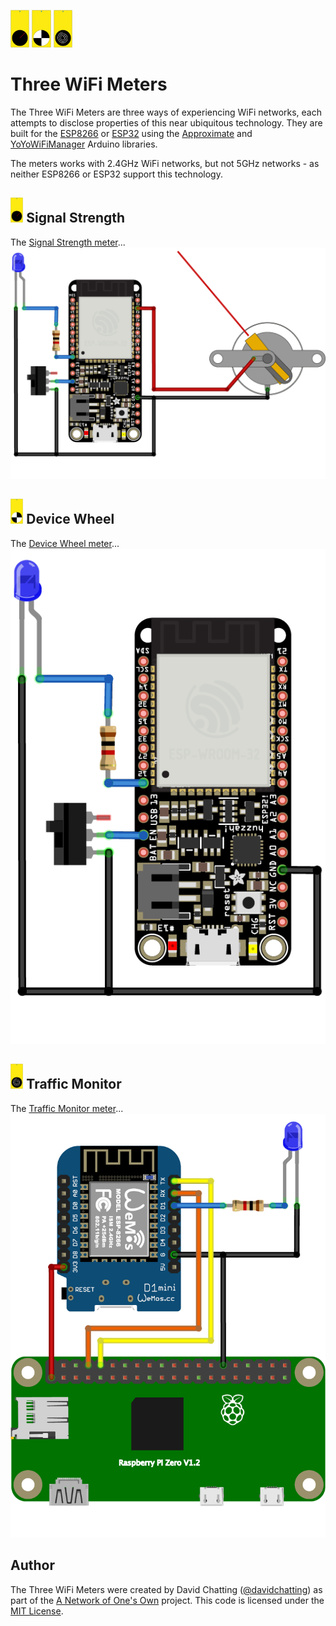 <img src="SignalStrength/SignalStrength-icon.svg" height=60px>  <img src="DeviceWheel/DeviceWheel-icon.svg" height=60px> <img src="TrafficMonitor/TrafficMonitor-icon.svg" height=60px>
# Three WiFi Meters
The Three WiFi Meters are three ways of experiencing WiFi networks, each attempts to disclose properties of this near ubiquitous technology. They are built for the [ESP8266](https://en.wikipedia.org/wiki/ESP8266) or [ESP32](https://en.wikipedia.org/wiki/ESP32) using the [Approximate](https://github.com/davidchatting/Approximate) and [YoYoWiFiManager](https://github.com/interactionresearchstudio/YoYoWiFiManager) Arduino libraries.

The meters works with 2.4GHz WiFi networks, but not 5GHz networks - as neither ESP8266 or ESP32 support this technology.

## <img src="SignalStrength/SignalStrength-icon.svg" height=40px> Signal Strength
The [Signal Strength meter](SignalStrength)...
<img src="SignalStrength/SignalStrength-circuit.png"> 

## <img src="DeviceWheel/DeviceWheel-icon.svg" height=40px> Device Wheel
The [Device Wheel meter](DeviceWheel)...
<img src="DeviceWheel/DeviceWheel-circuit.png"> 

## <img src="TrafficMonitor/TrafficMonitor-icon.svg" height=40px> Traffic Monitor
The [Traffic Monitor meter](TrafficMonitor)...
<img src="TrafficMonitor/TrafficMonitor-circuit.png"> 

## Author
The Three WiFi Meters were created by David Chatting ([@davidchatting](https://twitter.com/davidchatting)) as part of the [A Network of One's Own](http://davidchatting.com/nooo/) project. This code is licensed under the [MIT License](LICENSE.txt).